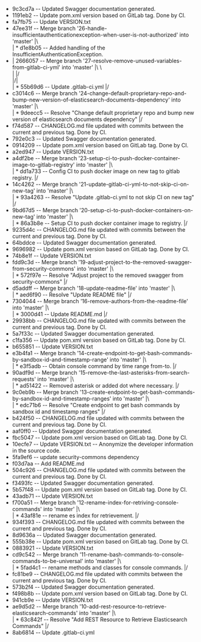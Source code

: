 * 9c3cd7a -- Updated Swagger documentation generated.
* 1191eb2 -- Update pom.xml version based on GitLab tag. Done by CI.
* fa7fb75 -- Update VERSION.txt
*   47ee31f -- Merge branch '26-handle-insufficientauthenticationexception-when-user-is-not-authorized' into 'master'
|\  
| * d1e8b05 -- Added handling of the InsufficientAuthenticationException.
* |   2666057 -- Merge branch '27-resolve-remove-unused-variables-from-gitlab-ci-yml' into 'master'
|\ \  
| |/  
|/|   
| * 55b69d6 -- Update .gitlab-ci.yml
|/  
*   c3014c6 -- Merge branch '24-change-default-proprietary-repo-and-bump-new-version-of-elasticsearch-documents-dependency' into 'master'
|\  
| * 9deecc5 -- Resolve "Change default proprietary repo and bump new version of elasticsearch documents dependency"
|/  
* f74d587 -- CHANGELOG.md file updated with commits between the current and previous tag. Done by CI.
* 792e0c3 -- Updated Swagger documentation generated.
* 0914209 -- Update pom.xml version based on GitLab tag. Done by CI.
* a2ed947 -- Update VERSION.txt
*   a4df2be -- Merge branch '23-setup-ci-to-push-docker-container-image-to-gitlab-registry' into 'master'
|\  
| * dd1a733 -- Config CI to push docker image on new tag to gitlab registry.
|/  
*   14c4262 -- Merge branch '21-update-gitlab-ci-yml-to-not-skip-ci-on-new-tag' into 'master'
|\  
| * 93a4263 -- Resolve "Update .gitlab-ci.yml to not skip CI on new tag"
|/  
*   9bd67d5 -- Merge branch '20-setup-ci-to-push-docker-containers-on-new-tag' into 'master'
|\  
| * 86a3b8e -- Setup CI to push docker container image to registry.
|/  
* 9235d4c -- CHANGELOG.md file updated with commits between the current and previous tag. Done by CI.
* 64bddce -- Updated Swagger documentation generated.
* 9696982 -- Update pom.xml version based on GitLab tag. Done by CI.
* 74b8e1f -- Update VERSION.txt
*   fdd9c3d -- Merge branch '19-adjust-project-to-the-removed-swagger-from-security-commons' into 'master'
|\  
| * 572f97e -- Resolve "Adjust project to the removed swagger from security-commons"
|/  
*   d5addff -- Merge branch '18-update-readme-file' into 'master'
|\  
| * aed6f90 -- Resolve "Update README file"
|/  
*   7304044 -- Merge branch '16-remove-authors-from-the-readme-file' into 'master'
|\  
| * 3000d41 -- Update README.md
|/  
* 29938bb -- CHANGELOG.md file updated with commits between the current and previous tag. Done by CI.
* 5a7f33c -- Updated Swagger documentation generated.
* c1fa356 -- Update pom.xml version based on GitLab tag. Done by CI.
* b655851 -- Update VERSION.txt
*   e3b4fa1 -- Merge branch '14-create-endpoint-to-get-bash-commands-by-sandbox-id-and-timestamp-range' into 'master'
|\  
| * e3f5adb -- Obtain console command by time range from-to.
|/  
*   90adf9d -- Merge branch '15-remove-the-last-asterisks-from-search-requests' into 'master'
|\  
| * ad51422 -- Removed asterisk or added dot where necessary.
|/  
*   9c0eb9b -- Merge branch '13-create-endpoint-to-get-bash-commands-by-sandbox-id-and-timestamp-ranges' into 'master'
|\  
| * edc71b6 -- Resolve "Create endpoint to get bash commands by sandbox id and timestamp ranges"
|/  
* b424f50 -- CHANGELOG.md file updated with commits between the current and previous tag. Done by CI.
* aaf0ff0 -- Updated Swagger documentation generated.
* fbc5047 -- Update pom.xml version based on GitLab tag. Done by CI.
* 10ecfe7 -- Update VERSION.txt -- Anonymize the developer information in the source code.
* 5fa9ef6 -- update security-commons dependency
* f03d7aa -- Add README.md
* 504c926 -- CHANGELOG.md file updated with commits between the current and previous tag. Done by CI.
* f3493fc -- Updated Swagger documentation generated.
* 5b57f48 -- Update pom.xml version based on GitLab tag. Done by CI.
* 43adb71 -- Update VERSION.txt
*   f700a51 -- Merge branch '12-rename-index-for-retriving-console-commands' into 'master'
|\  
| * 43af81e -- rename es index for retrievement.
|/  
* 934f393 -- CHANGELOG.md file updated with commits between the current and previous tag. Done by CI.
* 8d9636a -- Updated Swagger documentation generated.
* 555b38e -- Update pom.xml version based on GitLab tag. Done by CI.
* 0883921 -- Update VERSION.txt
*   cd9c542 -- Merge branch '11-rename-bash-commands-to-console-commands-to-be-universal' into 'master'
|\  
| * 5fad4c1 -- rename methods and classes for console commands.
|/  
* fc81be9 -- CHANGELOG.md file updated with commits between the current and previous tag. Done by CI.
* 573b2f4 -- Updated Swagger documentation generated.
* f498b8b -- Update pom.xml version based on GitLab tag. Done by CI.
* 941cb9e -- Update VERSION.txt
*   ae9d5d2 -- Merge branch '10-add-rest-resource-to-retrieve-elasticsearch-commands' into 'master'
|\  
| * 63c842f -- Resolve "Add REST Resource to Retrieve Elasticsearch Commands"
|/  
* 8ab6814 -- Update .gitlab-ci.yml